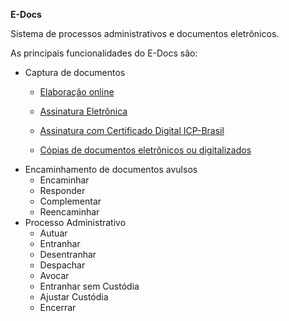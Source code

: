 **E-Docs**

Sistema de processos administrativos e documentos eletrônicos. 

As principais funcionalidades do E-Docs são:

- Captura de documentos
  -  [Elaboração online](Documentos/Elaboracao.md)   
  
  - [Assinatura Eletrônica](Documentos/AssinaturaEletronica.md)  
  
  - [Assinatura com Certificado Digital ICP-Brasil](Documentos/CertificadoDigital.md)  
  
  - [Cópias de documentos eletrônicos ou digitalizados ](Documentos/Copia.md)  
- Encaminhamento de documentos avulsos
  - Encaminhar
  - Responder
  - Complementar
  - Reencaminhar
- Processo Administrativo
  - Autuar
  - Entranhar
  - Desentranhar
  - Despachar
  - Avocar
  - Entranhar sem Custódia
  - Ajustar Custódia
  - Encerrar

